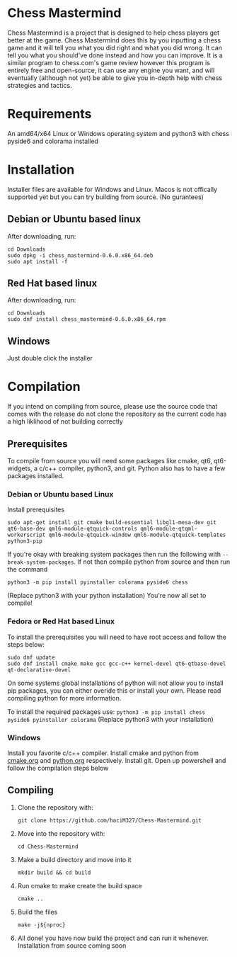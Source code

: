 # Chess Mastermind

Chess Mastermind is a project that is designed to help chess players get better at the game. Chess Mastermind does this by you inputting a chess game and it will tell you what you did right and what you did wrong. It can tell you what you should've done instead and how you can improve. It is a similar program to chess.com's game review however this program is entirely free and open-source, it can use any engine you want, and will eventually (although not yet) be able to give you in-depth help with chess strategies and tactics.

# Requirements

An amd64/x64 Linux or Windows operating system and python3 with chess pyside6 and colorama installed
# Installation
Installer files are available for Windows and Linux. Macos is not offically supported yet but you can try building from source. (No gurantees)
## Debian or Ubuntu based linux
After downloading, run:
```
cd Downloads
sudo dpkg -i chess_mastermind-0.6.0.x86_64.deb
sudo apt install -f
```

## Red Hat based linux
After downloading, run:
```
cd Downloads
sudo dnf install chess_mastermind-0.6.0.x86_64.rpm
```

## Windows
Just double click the installer

# Compilation

If you intend on compiling from source, please use the source code that comes with the release do not clone the repository as the current code has a high liklihood of not building correctly

## Prerequisites

To compile from source you will need some packages like cmake, qt6, qt6-widgets, a c/c++ compiler, python3, and git. Python also has to have a few packages installed. 

### Debian or Ubuntu based Linux

Install prerequisites
```
sudo apt-get install git cmake build-essential libgl1-mesa-dev git qt6-base-dev qml6-module-qtquick-controls qml6-module-qtqml-workerscript qml6-module-qtquick-window qml6-module-qtquick-templates python3-pip
```
If you're okay with breaking system packages then run the following with ```--break-system-packages```. If not then compile python from source and then run the command
```
python3 -m pip install pyinstaller colorama pyside6 chess
```
(Replace python3 with your python installation)
You're now all set to compile!

### Fedora or Red Hat based Linux

To install the prerequisites you will need to have root access and follow the steps below:
```
sudo dnf update
sudo dnf install cmake make gcc gcc-c++ kernel-devel qt6-qtbase-devel qt-declarative-devel
```

On some systems global installations of python will not allow you to install pip packages, you can either overide this or install your own. Please read compiling python for more information.

To install the required packages use:
```python3 -m pip install chess pyside6 pyinstaller colorama```
(Replace python3 with your installation)

### Windows

Install you favorite c/c++ compiler. Install cmake and python from [cmake.org](cmake.org) and [python.org](python.org) respectively. Install git. Open up powershell and follow the compilation steps below

## Compiling

1. Clone the repository with:

   ```git clone https://github.com/haciM327/Chess-Mastermind.git```
   
2. Move into the repository with:

   ```cd Chess-Mastermind```
   
3. Make a build directory and move into it

   ```mkdir build && cd build```

4. Run cmake to make create the build space

   ```cmake ..```

5. Build the files

   ```make -j${nproc}```

6. All done! you have now build the project and can run it whenever. Installation from source coming soon
